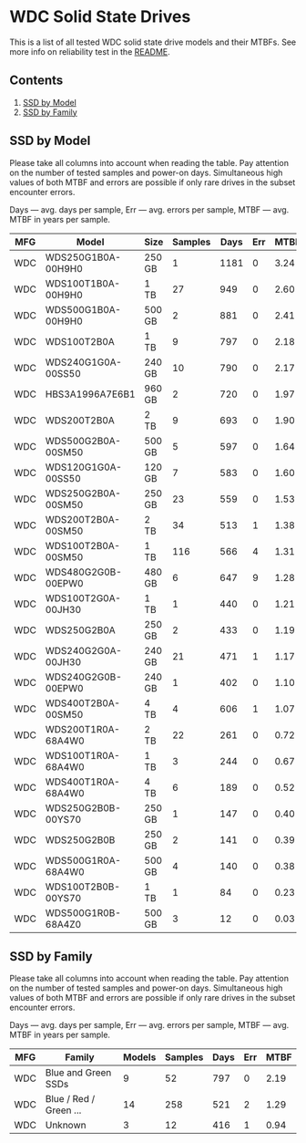 WDC Solid State Drives
======================

This is a list of all tested WDC solid state drive models and their MTBFs. See
more info on reliability test in the [README](https://github.com/linuxhw/EnterpriseDrive).

Contents
--------

1. [ SSD by Model  ](#ssd-by-model)
2. [ SSD by Family ](#ssd-by-family)

SSD by Model
------------

Please take all columns into account when reading the table. Pay attention on the
number of tested samples and power-on days. Simultaneous high values of both MTBF
and errors are possible if only rare drives in the subset encounter errors.

Days — avg. days per sample,
Err  — avg. errors per sample,
MTBF — avg. MTBF in years per sample.

| MFG       | Model              | Size   | Samples | Days  | Err   | MTBF |
|-----------|--------------------|--------|---------|-------|-------|------|
| WDC       | WDS250G1B0A-00H9H0 | 250 GB | 1       | 1181  | 0     | 3.24   |
| WDC       | WDS100T1B0A-00H9H0 | 1 TB   | 27      | 949   | 0     | 2.60   |
| WDC       | WDS500G1B0A-00H9H0 | 500 GB | 2       | 881   | 0     | 2.41   |
| WDC       | WDS100T2B0A        | 1 TB   | 9       | 797   | 0     | 2.18   |
| WDC       | WDS240G1G0A-00SS50 | 240 GB | 10      | 790   | 0     | 2.17   |
| WDC       | HBS3A1996A7E6B1    | 960 GB | 2       | 720   | 0     | 1.97   |
| WDC       | WDS200T2B0A        | 2 TB   | 9       | 693   | 0     | 1.90   |
| WDC       | WDS500G2B0A-00SM50 | 500 GB | 5       | 597   | 0     | 1.64   |
| WDC       | WDS120G1G0A-00SS50 | 120 GB | 7       | 583   | 0     | 1.60   |
| WDC       | WDS250G2B0A-00SM50 | 250 GB | 23      | 559   | 0     | 1.53   |
| WDC       | WDS200T2B0A-00SM50 | 2 TB   | 34      | 513   | 1     | 1.38   |
| WDC       | WDS100T2B0A-00SM50 | 1 TB   | 116     | 566   | 4     | 1.31   |
| WDC       | WDS480G2G0B-00EPW0 | 480 GB | 6       | 647   | 9     | 1.28   |
| WDC       | WDS100T2G0A-00JH30 | 1 TB   | 1       | 440   | 0     | 1.21   |
| WDC       | WDS250G2B0A        | 250 GB | 2       | 433   | 0     | 1.19   |
| WDC       | WDS240G2G0A-00JH30 | 240 GB | 21      | 471   | 1     | 1.17   |
| WDC       | WDS240G2G0B-00EPW0 | 240 GB | 1       | 402   | 0     | 1.10   |
| WDC       | WDS400T2B0A-00SM50 | 4 TB   | 4       | 606   | 1     | 1.07   |
| WDC       | WDS200T1R0A-68A4W0 | 2 TB   | 22      | 261   | 0     | 0.72   |
| WDC       | WDS100T1R0A-68A4W0 | 1 TB   | 3       | 244   | 0     | 0.67   |
| WDC       | WDS400T1R0A-68A4W0 | 4 TB   | 6       | 189   | 0     | 0.52   |
| WDC       | WDS250G2B0B-00YS70 | 250 GB | 1       | 147   | 0     | 0.40   |
| WDC       | WDS250G2B0B        | 250 GB | 2       | 141   | 0     | 0.39   |
| WDC       | WDS500G1R0A-68A4W0 | 500 GB | 4       | 140   | 0     | 0.38   |
| WDC       | WDS100T2B0B-00YS70 | 1 TB   | 1       | 84    | 0     | 0.23   |
| WDC       | WDS500G1R0B-68A4Z0 | 500 GB | 3       | 12    | 0     | 0.03   |

SSD by Family
-------------

Please take all columns into account when reading the table. Pay attention on the
number of tested samples and power-on days. Simultaneous high values of both MTBF
and errors are possible if only rare drives in the subset encounter errors.

Days — avg. days per sample,
Err  — avg. errors per sample,
MTBF — avg. MTBF in years per sample.

| MFG       | Family                 | Models | Samples | Days  | Err   | MTBF |
|-----------|------------------------|--------|---------|-------|-------|------|
| WDC       | Blue and Green SSDs    | 9      | 52      | 797   | 0     | 2.19   |
| WDC       | Blue / Red / Green ... | 14     | 258     | 521   | 2     | 1.29   |
| WDC       | Unknown                | 3      | 12      | 416   | 1     | 0.94   |
